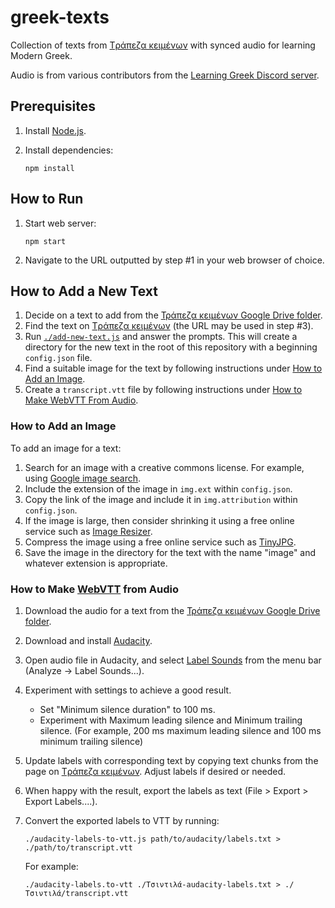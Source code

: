 # greek-texts

Collection of texts from [Tράπεζα κειμένων] with synced audio for learning Modern Greek.

Audio is from various contributors from the [Learning Greek Discord server](https://discord.gg/greek).

## Prerequisites

1. Install [Node.js](https://nodejs.org/en/).

2. Install dependencies:

       npm install

## How to Run

1. Start web server:

       npm start

2. Navigate to the URL outputted by step #1 in your web browser of choice.

## How to Add a New Text

1. Decide on a text to add from the [Τράπεζα κειμένων Google Drive folder].
2. Find the text on [Tράπεζα κειμένων] (the URL may be used in step #3).
3. Run [`./add-new-text.js`](./add-new-text.js) and answer the prompts.
   This will create a directory for the new text in the root of this repository with a beginning `config.json` file.
4. Find a suitable image for the text by following instructions under [How to Add an Image](#how-to-add-an-image).
5. Create a `transcript.vtt` file by following instructions under [How to Make WebVTT From Audio](#how-to-make-webvtt-from-audio).


### How to Add an Image

To add an image for a text:

1. Search for an image with a creative commons license. For example, using [Google image search](https://www.google.com/search?q=dolphin&udm=2&tbs=sur:cl).
3. Include the extension of the image in `img.ext` within `config.json`.
2. Copy the link of the image and include it in `img.attribution` within `config.json`.
3. If the image is large, then consider shrinking it using a free online service such as [Image Resizer](https://imageresizer.com/).
4. Compress the image using a free online service such as [TinyJPG](https://tinyjpg.com/).
5. Save the image in the directory for the text with the name "image" and whatever extension is appropriate.

### How to Make [WebVTT](https://developer.mozilla.org/en-US/docs/Web/API/WebVTT_API) from Audio

1. Download the audio for a text from the [Τράπεζα κειμένων Google Drive folder].
2. Download and install [Audacity](https://www.audacityteam.org/).
3. Open audio file in Audacity, and select [Label Sounds](https://manual.audacityteam.org/man/label_sounds.html) from the menu bar (Analyze -> Label Sounds...).
4. Experiment with settings to achieve a good result.
   * Set "Minimum silence duration" to 100 ms.
   * Experiment with Maximum leading silence and Minimum trailing silence. (For example, 200 ms maximum leading silence and 100 ms minimum trailing silence)
5. Update labels with corresponding text by copying text chunks from the page on [Tράπεζα κειμένων]. Adjust labels if desired or needed.
6. When happy with the result, export the labels as text (File > Export > Export Labels....).
7. Convert the exported labels to VTT by running:

       ./audacity-labels-to-vtt.js path/to/audacity/labels.txt > ./path/to/transcript.vtt

   For example:

       ./audacity-labels.to-vtt ./Τσιντιλά-audacity-labels.txt > ./Τσιντιλά/transcript.vtt

[Tράπεζα κειμένων]: https://www.greek-language.gr/certification/dbs/teachers/index.html
[Τράπεζα κειμένων Google Drive folder]: https://drive.google.com/drive/folders/1gxJgzlEunNgol6r6nW2M5GJiXV_RhB4n
